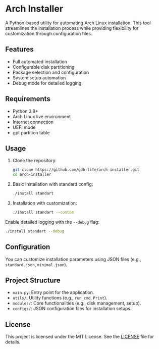 # Arch Installer

A Python-based utility for automating Arch Linux installation. This tool streamlines the installation process while providing flexibility for customization through configuration files.

## Features

- Full automated installation
- Configurable disk partitioning
- Package selection and configuration
- System setup automation
- Debug mode for detailed logging

## Requirements

- Python 3.8+
- Arch Linux live environment
- Internet connection
- UEFI mode
- gpt partition table

## Usage

1. Clone the repository:
   ```bash
   git clone https://github.com/gdb-life/arch-installer.git
   cd arch-installer
   ```

2. Basic installation with standard config:
   ```bash
   ./install standart 
   ```

3. Installation with customization:
   ```bash
   ./install standart --custom
   ```

Enable detailed logging with the `--debug` flag:
   ```bash
   ./install standart --debug
   ```

## Configuration

You can customize installation parameters using JSON files (e.g., `standard.json`, `minimal.json`).

## Project Structure

- `main.py`: Entry point for the application.
- `utils/`: Utility functions (e.g., `run_cmd`, `Print`).
- `modules/`: Core functionalities (e.g., disk management, setup).
- `configs/`: JSON configuration files for installation setups.

## License

This project is licensed under the MIT License. See the [LICENSE](LICENSE) file for details.
